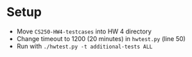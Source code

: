 # Setup
- Move `CS250-HW4-testcases` into HW 4 directory
- Change timeout to 1200 (20 minutes) in `hwtest.py` (line 50)
- Run with `./hwtest.py -t additional-tests ALL`
